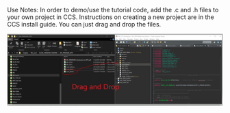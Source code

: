Use Notes: 
In order to demo/use the tutorial code, add the .c and .h files to your own project in CCS. Instructions on creating a new 
project are in the CCS install guide. You can just drag and drop the files.

![Screenshot](ADDING_FILES.PNG)
